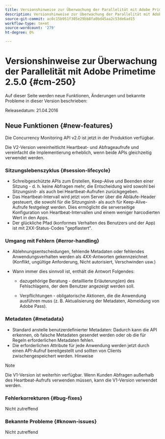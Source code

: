 ```yaml
---
title: Versionshinweise zur Überwachung der Parallelität mit Adobe Primetime 2.5.0
description: Versionshinweise zur Überwachung der Parallelität mit Adobe Primetime 2.5.0
source-git-commit: ac0c15b951f305e29bb8fa0bd45aa2c53de6ad15
workflow-type: tm+mt
source-wordcount: '279'
ht-degree: 0%

---
```



# Versionshinweise zur Überwachung der Parallelität mit Adobe Primetime 2.5.0 {#cm-250}

Auf dieser Seite werden neue Funktionen, Änderungen und bekannte Probleme in dieser Version beschrieben:

Releasedatum: 21.04.2016

## Neue Funktionen {#new-features}

Die Concurrency Monitoring API v2.0 ist jetzt in der Produktion verfügbar.

Die V2-Version vereinheitlicht Heartbeat- und Abfrageaufrufe und vereinfacht die Implementierung erheblich, wenn beide APIs gleichzeitig verwendet werden.



### Sitzungslebenszyklus {#session-lifecycle}

* Schreibgeschützte APIs zum Erstellen, Keep-Alive und Beenden einer Sitzung - d. h. keine Abfragen mehr, die Entscheidung wird sowohl bei Sitzungsinit- als auch bei Heartbeat-Aufrufen zurückgegeben.
* Das Heartbeat-Intervall wird jetzt vom Server über die Abläufe-Header gesteuert, die sowohl für die Sitzungsinit- als auch für Keep-Alive-Aufrufe festgelegt werden. Dies ermöglicht die serverseitige Konfiguration von Heartbeat-Intervallen und einem weniger harcodierten Wert in den Apps.
* Der glückliche Pfad (konformes Verhalten des Benutzers und der App) ist mit 2XX-Status-Codes &quot;gepflastert&quot;.

### Umgang mit Fehlern {#error-handling}

* Ablehnungsentscheidungen, fehlende Metadaten oder fehlendes Anwendungsverhalten werden als 4XX-Antworten gekennzeichnet (Konflikt, ungültige Anforderung, Nicht autorisiert, Verschwinden usw.)

* Wann immer dies sinnvoll ist, enthält die Antwort Folgendes:

   * dazugehörige Beratung - detaillierte Erläuterung(en) des Fehlschlagens, der dem Benutzer angezeigt werden soll.

   * Verpflichtungen - obligatorische Aktionen, die die Anwendung ausführen muss (z. B. Aktualisierung der Metadaten, Abmeldung von Adobe Pass).

### Metadaten {#metadata}

* Standard anstelle benutzerdefinierter Metadaten: Dadurch kann die API erkennen, ob falsche Metadaten gesendet werden oder ob die für Regeln erforderlichen Metadaten fehlen.
* Die erforderlichen Attribute für jede Anwendung werden jetzt durch einen API-Aufruf bereitgestellt und sollten von Clients zwischengespeichert werden.
Hinweise

>[!NOTE]
>
>Die V1-Version ist weiterhin verfügbar. Wenn Kunden Abfragen außerhalb des Heartbeat-Aufrufs verwenden müssen, kann die V1-Version verwendet werden.




### Fehlerkorrekturen {#bug-fixes}

Nicht zutreffend

### Bekannte Probleme {#known-issues}

Nicht zutreffend
